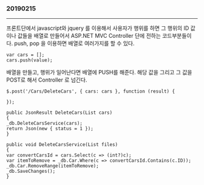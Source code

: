 ### 20190215
---
프론트단에서 javascript와 jquery 를 이용해서 사용자가 행위를 하면 그 행위의 ID 값이나 값들을 배열로 만들어서 ASP.NET MVC Controller 단에 전하는 코드부분들이다.
push, pop 을 이용하면 배열로 여러가지를 할 수 있다.

```
var cars = [];
cars.push(value);
```

배열을 만들고, 행위가 일어난다면 배열에 PUSH를 해준다. 해당 값을 그리고 그 값을 POST로 해서 Controller 로 넘긴다.

```
$.post('/Cars/DeleteCars', { cars: cars }, function (result) {

});
```
```
public JsonResult DeleteCars(List cars)
{
_db.DeleteCarsService(cars);
return Json(new { status = 1 });
}
```

```
public void DeleteCarsService(List files)
{
var convertCarsId = cars.Select(c => (int?)c);
var itemToRemove = _db.Car.Where(c => convertCarsId.Contains(c.ID));
_db.Car.RemoveRange(itemToRemove);
_db.SaveChanges();
}
```